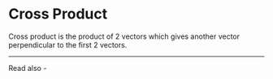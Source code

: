 # Cross Product
Cross product is the product of 2 vectors which gives another vector perpendicular to the first 2 vectors.


---
Read also - 